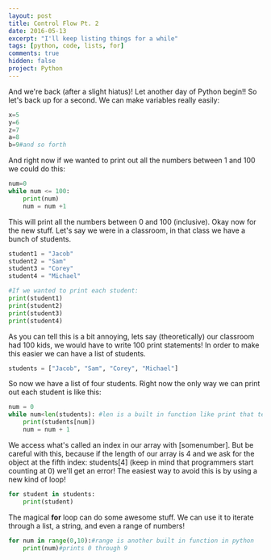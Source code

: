 ```yaml
---
layout: post
title: Control Flow Pt. 2
date: 2016-05-13
excerpt: "I'll keep listing things for a while"
tags: [python, code, lists, for]
comments: true
hidden: false
project: Python
---
```


And we're back (after a slight hiatus)! Let another day of Python begin!!
So let's back up for a second. We can make variables really easily:

~~~ python
x=5
y=6
z=7
a=8
b=9#and so forth
~~~

And right now if we wanted to print out all the numbers between 1 and 100 we could do this:

~~~ python
num=0
while num <= 100:
    print(num)
    num = num +1
~~~

This will print all the numbers between 0 and 100 (inclusive). Okay now for the new stuff. Let's say we were in a classroom, in that class we have a bunch of students.

~~~ python
student1 = "Jacob"
student2 = "Sam"
student3 = "Corey"
student4 = "Michael"

#If we wanted to print each student:
print(student1)
print(student2)
print(student3)
print(student4)
~~~

As you can tell this is a bit annoying, lets say (theoretically) our classroom had 100 kids, we would have to write 100 print statements! In order to make this easier we can have a list of students.

~~~ python
students = ["Jacob", "Sam", "Corey", "Michael"]
~~~

So now we have a list of four students. Right now the only way we can print out each student is like this:


~~~ python
num = 0
while num<len(students): #len is a built in function like print that tells us how long something is, it could be an array, a string, etc.
    print(students[num])
    num = num + 1
~~~

We access what's called an index in our array with [somenumber]. But be careful with this, because if the length of our array is 4 and we ask for the object at the fifth index: students[4] (keep in mind that programmers start counting at 0) we'll get an error! The easiest way to avoid this is by using a new kind of loop!

~~~ python
for student in students:
    print(student)
~~~

The magical **for** loop can do some awesome stuff. We can use it to iterate through a list, a string, and even a range of numbers!

~~~ python
for num in range(0,10):#range is another built in function in python
    print(num)#prints 0 through 9
~~~



